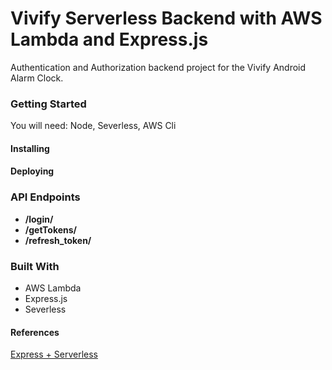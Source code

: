 # Vivify Serverless Backend with AWS Lambda and Express.js

Authentication and Authorization backend project for the Vivify Android Alarm Clock. 

### Getting Started

You will need: Node, Severless, AWS Cli

#### Installing

#### Deploying

### API Endpoints

* **/login/**
* **/getTokens/**
* **/refresh_token/**

### Built With

* AWS Lambda
* Express.js
* Severless

#### References

[Express + Serverless](https://serverless.com/blog/serverless-express-rest-api/) 